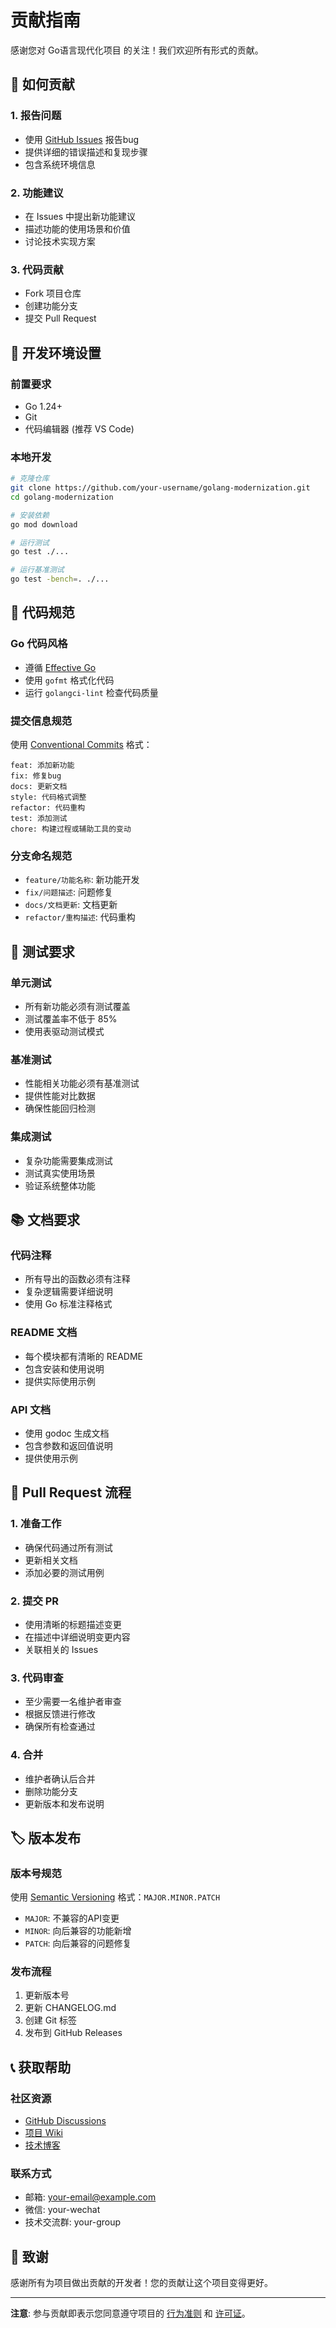 # 贡献指南

感谢您对 Go语言现代化项目 的关注！我们欢迎所有形式的贡献。

## 🤝 如何贡献

### 1. 报告问题

- 使用 [GitHub Issues](https://github.com/your-repo/issues) 报告bug
- 提供详细的错误描述和复现步骤
- 包含系统环境信息

### 2. 功能建议

- 在 Issues 中提出新功能建议
- 描述功能的使用场景和价值
- 讨论技术实现方案

### 3. 代码贡献

- Fork 项目仓库
- 创建功能分支
- 提交 Pull Request

## 🚀 开发环境设置

### 前置要求

- Go 1.24+
- Git
- 代码编辑器 (推荐 VS Code)

### 本地开发

```bash
# 克隆仓库
git clone https://github.com/your-username/golang-modernization.git
cd golang-modernization

# 安装依赖
go mod download

# 运行测试
go test ./...

# 运行基准测试
go test -bench=. ./...
```

## 📝 代码规范

### Go 代码风格

- 遵循 [Effective Go](https://golang.org/doc/effective_go.html)
- 使用 `gofmt` 格式化代码
- 运行 `golangci-lint` 检查代码质量

### 提交信息规范

使用 [Conventional Commits](https://www.conventionalcommits.org/) 格式：

```text
feat: 添加新功能
fix: 修复bug
docs: 更新文档
style: 代码格式调整
refactor: 代码重构
test: 添加测试
chore: 构建过程或辅助工具的变动
```

### 分支命名规范

- `feature/功能名称`: 新功能开发
- `fix/问题描述`: 问题修复
- `docs/文档更新`: 文档更新
- `refactor/重构描述`: 代码重构

## 🧪 测试要求

### 单元测试

- 所有新功能必须有测试覆盖
- 测试覆盖率不低于 85%
- 使用表驱动测试模式

### 基准测试

- 性能相关功能必须有基准测试
- 提供性能对比数据
- 确保性能回归检测

### 集成测试

- 复杂功能需要集成测试
- 测试真实使用场景
- 验证系统整体功能

## 📚 文档要求

### 代码注释

- 所有导出的函数必须有注释
- 复杂逻辑需要详细说明
- 使用 Go 标准注释格式

### README 文档

- 每个模块都有清晰的 README
- 包含安装和使用说明
- 提供实际使用示例

### API 文档

- 使用 godoc 生成文档
- 包含参数和返回值说明
- 提供使用示例

## 🔄 Pull Request 流程

### 1. 准备工作

- 确保代码通过所有测试
- 更新相关文档
- 添加必要的测试用例

### 2. 提交 PR

- 使用清晰的标题描述变更
- 在描述中详细说明变更内容
- 关联相关的 Issues

### 3. 代码审查

- 至少需要一名维护者审查
- 根据反馈进行修改
- 确保所有检查通过

### 4. 合并

- 维护者确认后合并
- 删除功能分支
- 更新版本和发布说明

## 🏷️ 版本发布

### 版本号规范

使用 [Semantic Versioning](https://semver.org/) 格式：`MAJOR.MINOR.PATCH`

- `MAJOR`: 不兼容的API变更
- `MINOR`: 向后兼容的功能新增
- `PATCH`: 向后兼容的问题修复

### 发布流程

1. 更新版本号
2. 更新 CHANGELOG.md
3. 创建 Git 标签
4. 发布到 GitHub Releases

## 📞 获取帮助

### 社区资源

- [GitHub Discussions](https://github.com/your-repo/discussions)
- [项目 Wiki](https://github.com/your-repo/wiki)
- [技术博客](https://your-blog.com)

### 联系方式

- 邮箱: <your-email@example.com>
- 微信: your-wechat
- 技术交流群: your-group

## 🙏 致谢

感谢所有为项目做出贡献的开发者！您的贡献让这个项目变得更好。

---

**注意**: 参与贡献即表示您同意遵守项目的 [行为准则](CODE_OF_CONDUCT.md) 和 [许可证](LICENSE)。
